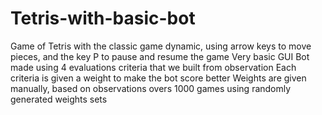 # Tetris-with-basic-bot
Game of Tetris with the classic game dynamic, using arrow keys to move pieces, and the key P to pause and resume the game
Very basic GUI
Bot made using 4 evaluations criteria that we built from observation
Each criteria is given a weight to make the bot score better 
Weights are given manually, based on observations overs 1000 games using randomly generated weights sets 
